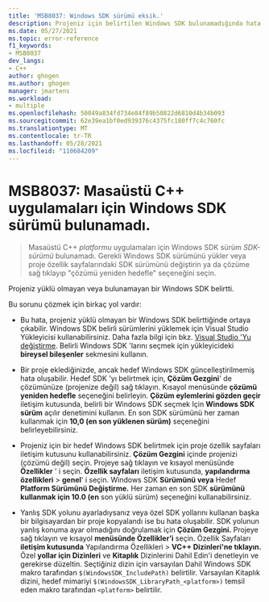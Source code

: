 ```yaml
---
title: 'MSB8037: Windows SDK sürümü eksik.'
description: Projeniz için belirtilen Windows SDK bulunamadığında hata MSB8037 oluşur.
ms.date: 05/27/2021
ms.topic: error-reference
f1_keywords:
- MSB8037
dev_langs:
- C++
author: ghogen
ms.author: ghogen
manager: jmartens
ms.workload:
- multiple
ms.openlocfilehash: 50049a834fd734e84f89b50822d6810d4b34b093
ms.sourcegitcommit: 62e39ea1bf0ed939376c4375fc180ff7c4c760fc
ms.translationtype: MT
ms.contentlocale: tr-TR
ms.lasthandoff: 05/28/2021
ms.locfileid: "110684209"
---
```

# <a name="msb8037-the-windows-sdk-version-for-desktop-c-apps-wasnt-found"></a>MSB8037: Masaüstü C++ uygulamaları için Windows SDK sürümü bulunamadı.

> Masaüstü C++ *platformu* uygulamaları için Windows SDK sürüm *SDK-sürümü* bulunamadı. Gerekli Windows SDK sürümünü yükler veya proje özellik sayfalarındaki SDK sürümünü değiştirin ya da çözüme sağ tıklayıp "çözümü yeniden hedefle" seçeneğini seçin.

Projeniz yüklü olmayan veya bulunamayan bir Windows SDK belirtti.

Bu sorunu çözmek için birkaç yol vardır:

- Bu hata, projeniz yüklü olmayan bir Windows SDK belirttiğinde ortaya çıkabilir. Windows SDK belirli sürümlerini yüklemek için Visual Studio Yükleyicisi kullanabilirsiniz. Daha fazla bilgi için bkz. [Visual Studio 'Yu değiştirme](../../install/modify-visual-studio.md). Belirli Windows SDK 'larını seçmek için yükleyicideki **bireysel bileşenler** sekmesini kullanın.

- Bir proje eklediğinizde, ancak hedef Windows SDK güncelleştirilmemiş hata oluşabilir. Hedef SDK 'yı belirtmek için, **Çözüm Gezgini**' de çözümünüze (projenize değil) sağ tıklayın. Kısayol menüsünde **çözümü yeniden hedefle** seçeneğini belirleyin. **Çözüm eylemlerini gözden geçir** iletişim kutusunda, belirli bir Windows SDK seçmek Için **Windows SDK sürüm** açılır denetimini kullanın. En son SDK sürümünü her zaman kullanmak için **10,0 (en son yüklenen sürüm)** seçeneğini belirleyebilirsiniz.

- Projeniz için bir hedef Windows SDK belirtmek için proje özellik sayfaları iletişim kutusunu kullanabilirsiniz. **Çözüm Gezgini** içinde projenizi (çözümü değil) seçin. Projeye sağ tıklayın ve kısayol menüsünde **Özellikler** ' i seçin. **Özellik sayfaları** iletişim kutusunda, **yapılandırma özellikleri**  >  **genel**' i seçin. Windows SDK **Sürümünü veya** Hedef **Platform Sürümünü Değiştirme.** Her zaman en son SDK **sürümünü kullanmak için 10.0 (en** son yüklü sürüm) seçeneğini kullanabilirsiniz.

- Yanlış SDK yolunu ayarladıysanız veya özel SDK yollarını kullanan başka bir bilgisayardan bir proje kopyalandı ise bu hata oluşabilir. SDK yolunun yanlış konuma ayar olmadığını doğrulamak için **Çözüm Gezgini.** Projeye sağ tıklayın ve kısayol **menüsünde Özellikler'i** seçin. Özellik Sayfaları **iletişim kutusunda** Yapılandırma Özellikleri   >  **VC++ Dizinleri'ne tıklayın.** Özel **yollar için Dizinleri** ve **Kitaplık** Dizinlerini Dahil Edin'i denetleyin ve gerekirse düzeltin. Seçtiğiniz dizin için varsayılan Dahil Windows SDK makro tarafından `$(WindowsSDK_IncludePath)` belirtilir. Varsayılan Kitaplık dizini, hedef mimariyi `$(WindowsSDK_LibraryPath_<platform>)` temsil eden makro tarafından `<platform>` belirtilir.
